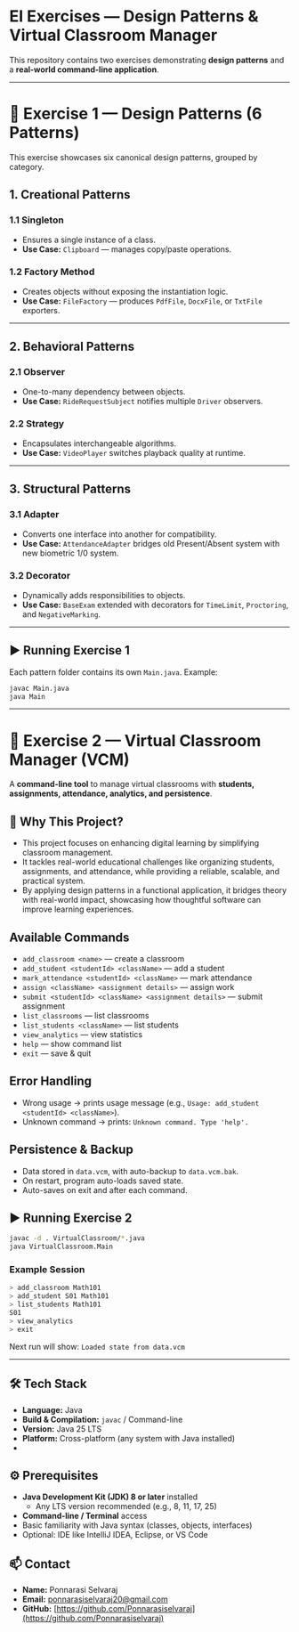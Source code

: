 # EI Exercises — Design Patterns & Virtual Classroom Manager

This repository contains two exercises demonstrating **design patterns** and a **real-world command-line application**.

---

# 📘 Exercise 1 — Design Patterns (6 Patterns)

This exercise showcases six canonical design patterns, grouped by category.

## 1. Creational Patterns
### 1.1 Singleton
- Ensures a single instance of a class.  
- **Use Case:** `Clipboard` — manages copy/paste operations.

### 1.2 Factory Method
- Creates objects without exposing the instantiation logic.  
- **Use Case:** `FileFactory` — produces `PdfFile`, `DocxFile`, or `TxtFile` exporters.

---

## 2. Behavioral Patterns
### 2.1 Observer
- One-to-many dependency between objects.  
- **Use Case:** `RideRequestSubject` notifies multiple `Driver` observers.

### 2.2 Strategy
- Encapsulates interchangeable algorithms.  
- **Use Case:** `VideoPlayer` switches playback quality at runtime.

---

## 3. Structural Patterns
### 3.1 Adapter
- Converts one interface into another for compatibility.  
- **Use Case:** `AttendanceAdapter` bridges old Present/Absent system with new biometric 1/0 system.

### 3.2 Decorator
- Dynamically adds responsibilities to objects.  
- **Use Case:** `BaseExam` extended with decorators for `TimeLimit`, `Proctoring`, and `NegativeMarking`.

---

## ▶️ Running Exercise 1
Each pattern folder contains its own `Main.java`. Example:

```bash
javac Main.java
java Main
```

---

# 🏫 Exercise 2 — Virtual Classroom Manager (VCM)

A **command-line tool** to manage virtual classrooms with **students, assignments, attendance, analytics, and persistence**.

## 🎯 Why This Project?

- This project focuses on enhancing digital learning by simplifying classroom management.  
- It tackles real-world educational challenges like organizing students, assignments, and attendance, while providing a reliable, scalable, and practical system.  
- By applying design patterns in a functional application, it bridges theory with real-world impact, showcasing how thoughtful software can improve learning experiences.


## Available Commands
- `add_classroom <name>` — create a classroom  
- `add_student <studentId> <className>` — add a student  
- `mark_attendance <studentId> <className>` — mark attendance  
- `assign <className> <assignment details>` — assign work  
- `submit <studentId> <className> <assignment details>` — submit assignment  
- `list_classrooms` — list classrooms  
- `list_students <className>` — list students  
- `view_analytics` — view statistics  
- `help` — show command list  
- `exit` — save & quit

## Error Handling
- Wrong usage → prints usage message (e.g., `Usage: add_student <studentId> <className>`).  
- Unknown command → prints: `Unknown command. Type 'help'.`

## Persistence & Backup
- Data stored in `data.vcm`, with auto-backup to `data.vcm.bak`.  
- On restart, program auto-loads saved state.  
- Auto-saves on exit and after each command.

## ▶️ Running Exercise 2
```bash
javac -d . VirtualClassroom/*.java
java VirtualClassroom.Main
```

### Example Session
```bash
> add_classroom Math101
> add_student S01 Math101
> list_students Math101
S01
> view_analytics
> exit
```
Next run will show: `Loaded state from data.vcm`

---

## 🛠️ Tech Stack
- **Language:** Java  
- **Build & Compilation:** `javac` / Command-line
- **Version:** Java 25 LTS  
- **Platform:** Cross-platform (any system with Java installed)
- 
## ⚙️ Prerequisites
- **Java Development Kit (JDK) 8 or later** installed  
  - Any LTS version recommended (e.g., 8, 11, 17, 25)  
- **Command-line / Terminal** access  
- Basic familiarity with Java syntax (classes, objects, interfaces)  
- Optional: IDE like IntelliJ IDEA, Eclipse, or VS Code

## 📫 Contact
- **Name:** Ponnarasi Selvaraj  
- **Email:** ponnarasiselvaraj20@gmail.com  
- **GitHub:** [https://github.com/Ponnarasiselvaraj](https://github.com/Ponnarasiselvaraj)




